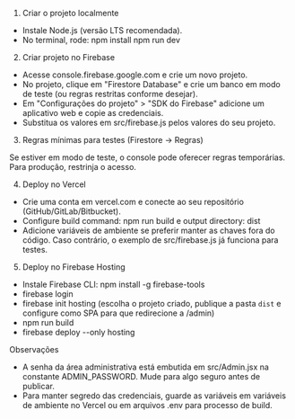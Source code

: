 1) Criar o projeto localmente

- Instale Node.js (versão LTS recomendada).
- No terminal, rode:
  npm install
  npm run dev

2) Criar projeto no Firebase

- Acesse console.firebase.google.com e crie um novo projeto.
- No projeto, clique em "Firestore Database" e crie um banco em modo de teste (ou regras restritas conforme desejar).
- Em "Configurações do projeto" > "SDK do Firebase" adicione um aplicativo web e copie as credenciais.
- Substitua os valores em src/firebase.js pelos valores do seu projeto.

3) Regras mínimas para testes (Firestore -> Regras)

Se estiver em modo de teste, o console pode oferecer regras temporárias. Para produção, restrinja o acesso.

4) Deploy no Vercel

- Crie uma conta em vercel.com e conecte ao seu repositório (GitHub/GitLab/Bitbucket).
- Configure build command: npm run build e output directory: dist
- Adicione variáveis de ambiente se preferir manter as chaves fora do código. Caso contrário, o exemplo de src/firebase.js já funciona para testes.

5) Deploy no Firebase Hosting

- Instale Firebase CLI: npm install -g firebase-tools
- firebase login
- firebase init hosting (escolha o projeto criado, publique a pasta `dist` e configure como SPA para que redirecione a /admin)
- npm run build
- firebase deploy --only hosting

Observações
- A senha da área administrativa está embutida em src/Admin.jsx na constante ADMIN_PASSWORD. Mude para algo seguro antes de publicar.
- Para manter segredo das credenciais, guarde as variáveis em variáveis de ambiente no Vercel ou em arquivos .env para processo de build.